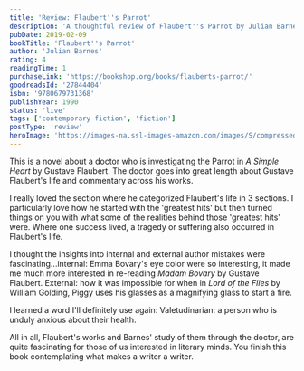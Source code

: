 ```yaml
---
title: 'Review: Flaubert''s Parrot'
description: 'A thoughtful review of Flaubert''s Parrot by Julian Barnes'
pubDate: 2019-02-09
bookTitle: 'Flaubert''s Parrot'
author: 'Julian Barnes'
rating: 4
readingTime: 1
purchaseLink: 'https://bookshop.org/books/flauberts-parrot/'
goodreadsId: '27844404'
isbn: '9780679731368'
publishYear: 1990
status: 'live'
tags: ['contemporary fiction', 'fiction']
postType: 'review'
heroImage: 'https://images-na.ssl-images-amazon.com/images/S/compressed.photo.goodreads.com/books/1400866083i/2176.jpg'
---
```


This is a novel about a doctor who is investigating the Parrot in *A Simple Heart* by Gustave Flaubert. The doctor goes into great length about Gustave Flaubert's life and commentary across his works.

I really loved the section where he categorized Flaubert's life in 3 sections. I particularly love how he started with the 'greatest hits' but then turned things on you with what some of the realities behind those 'greatest hits' were. Where one success lived, a tragedy or suffering also occurred in Flaubert's life.

I thought the insights into internal and external author mistakes were fascinating...internal: Emma Bovary's eye color were so interesting, it made me much more interested in re-reading *Madam Bovary* by Gustave Flaubert. External: how it was impossible for when in *Lord of the Flies* by William Golding, Piggy uses his glasses as a magnifying glass to start a fire.

I learned a word I'll definitely use again: Valetudinarian: a person who is unduly anxious about their health.

All in all, Flaubert's works and Barnes' study of them through the doctor, are quite fascinating for those of us interested in literary minds. You finish this book contemplating what makes a writer a writer.